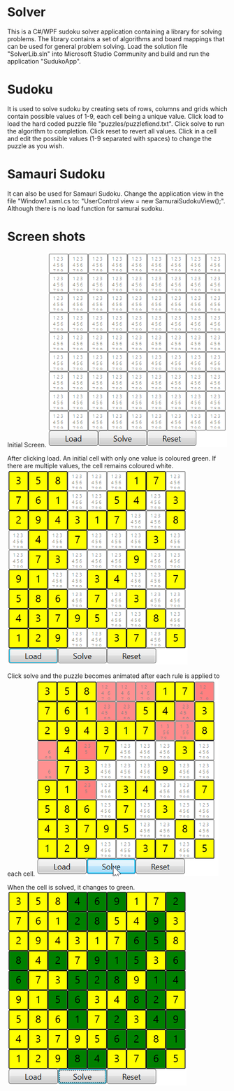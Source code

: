 # Solver

This is a C#/WPF sudoku solver application containing a library for solving problems. The library contains a set of algorithms and board mappings that can be used for general problem solving. Load the solution file "SolverLib.sln" into Microsoft Studio Community and build and run the application "SudukoApp".

# Sudoku
It is used to solve sudoku by creating sets of rows, columns and grids which contain possible values of 1-9, each cell being a unique value. Click load to load the hard coded puzzle file "puzzles/puzzlefiend.txt". Click solve to run the algorithm to completion. Click reset to revert all values. Click in a cell and edit the possible values (1-9 separated with spaces) to change the puzzle as you wish.

# Samauri Sudoku
It can also be used for Samauri Sudoku. Change the application view in the file "Window1.xaml.cs to: "UserControl view = new SamuraiSudokuView();". Although there is no load function for samurai sudoku.

# Screen shots
Initial Screen.
![SudokuScreen](docs/screenshot-start.png)

After clicking load. An initial cell with only one value is coloured green. If there are multiple values, the cell remains coloured white.
![Fiendish Puzzle loaded](docs/fiendishPuzzle.png)

Click solve and the puzzle becomes animated after each rule is applied to each cell.
![Fiendish Puzzle Solving](docs/fiendishPuzzleSolving.png)

When the cell is solved, it changes to green.
![Fiendish Puzzle Solved](docs/fiendishPuzzleSolved.png)

